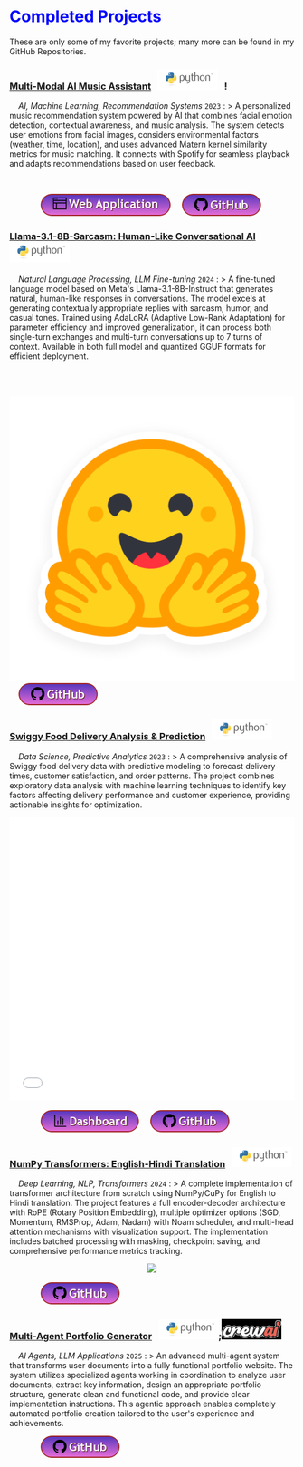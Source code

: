 # <span style="color:blue">Completed Projects</span>

These are only some of my favorite projects;  many more can be found in my GitHub Repositories.

<!--- Multi-Modal AI Music Assistant project --->

<!-- title -->

### <a href="https://multi-modal-ma.onrender.com" title="Live Demo" target="_blank">Multi-Modal AI Music Assistant</a> &nbsp; ![image](/assets/icons/rsz_python-logo.png) &nbsp; !

<!-- body text -->

&nbsp; &nbsp; _AI, Machine Learning, Recommendation Systems_ `2023`
: > A personalized music recommendation system powered by AI that combines facial emotion detection, contextual awareness, and music analysis. The system detects user emotions from facial images, considers environmental factors (weather, time, location), and uses advanced Matern kernel similarity metrics for music matching. It connects with Spotify for seamless playback and adapts recommendations based on user feedback.

<!-- image -->

<p align="center"><img src=""></p>

<!-- buttons -->

&nbsp; &nbsp; &nbsp; &nbsp; &nbsp; &nbsp; &nbsp; <a href="https://multi-modal-ma.onrender.com" target="_blank"><img src="b.web_app.png" /></a> &nbsp; &nbsp; <a href="https://github.com/Gauri-Tripathi/Multi_Modal_MA_" target="_blank"><img src="b.github.png" /></a>

<!--- Llama-3.1-8B-Sarcasm project --->

<!-- title -->

### <a href="https://huggingface.co/Gauri-tr/llama-3.1-8b-sarcasm" title="Hugging Face Model" target="_blank">Llama-3.1-8B-Sarcasm: Human-Like Conversational AI</a> &nbsp; ![image](/assets/icons/rsz_python-logo.png)

<!-- body text -->

&nbsp; &nbsp; _Natural Language Processing, LLM Fine-tuning_ `2024`
: > A fine-tuned language model based on Meta's Llama-3.1-8B-Instruct that generates natural, human-like responses in conversations. The model excels at generating contextually appropriate replies with sarcasm, humor, and casual tones. Trained using AdaLoRA (Adaptive Low-Rank Adaptation) for parameter efficiency and improved generalization, it can process both single-turn exchanges and multi-turn conversations up to 7 turns of context. Available in both full model and quantized GGUF formats for efficient deployment.

<!-- image -->

<p align="center"><img src=""></p>

<!-- buttons -->

&nbsp; &nbsp; &nbsp; &nbsp; &nbsp; &nbsp; &nbsp; <a href="https://huggingface.co/Gauri-tr/llama-3.1-8b-sarcasm" target="_blank"><img src="b.hf.png" /></a> &nbsp; &nbsp; <a href="https://github.com/Gauri-Tripathi/Conversation-Helper" target="_blank"><img src="b.github.png" /></a>

<!--- Food Delivery Prediction project --->

<!-- title -->

### <a href="https://github.com/Gauri-Tripathi/Food-Delivery-Analysis" title="GitHub Repository" target="_blank">Swiggy Food Delivery Analysis & Prediction</a> &nbsp; ![image](/assets/icons/rsz_python-logo.png) &nbsp; 

<!-- body text -->

&nbsp; &nbsp; _Data Science, Predictive Analytics_ `2023`
: > A comprehensive analysis of Swiggy food delivery data with predictive modeling to forecast delivery times, customer satisfaction, and order patterns. The project combines exploratory data analysis with machine learning techniques to identify key factors affecting delivery performance and customer experience, providing actionable insights for optimization.

<!-- image -->

<p align="center"><iframe src="delivery_visualization.html" width="100%" height="500px" frameborder="0"></iframe></p>

<!-- buttons -->

&nbsp; &nbsp; &nbsp; &nbsp; &nbsp; &nbsp; &nbsp; <a href="delivery_visualization.html" target="_blank"><img src="b.dashboard.png" /></a> &nbsp; &nbsp; <a href="https://github.com/Gauri-Tripathi/Food-Delivery-Analysis" target="_blank"><img src="b.github.png" /></a>

<!--- Transformers from Scratch project --->

<!-- title -->

### <a href="https://github.com/Gauri-Tripathi/Transformers-From-Scratch" title="GitHub Repository" target="_blank">NumPy Transformers: English-Hindi Translation</a> &nbsp; ![image](/assets/icons/rsz_python-logo.png)

<!-- body text -->

&nbsp; &nbsp; _Deep Learning, NLP, Transformers_ `2024`
: > A complete implementation of transformer architecture from scratch using NumPy/CuPy for English to Hindi translation. The project features a full encoder-decoder architecture with RoPE (Rotary Position Embedding), multiple optimizer options (SGD, Momentum, RMSProp, Adam, Nadam) with Noam scheduler, and multi-head attention mechanisms with visualization support. The implementation includes batched processing with masking, checkpoint saving, and comprehensive performance metrics tracking.

<!-- image -->

<p align="center"><img src="https://alexander-kahanek.github.io/assets/img/transformer-attention.png"></p>

<!-- buttons -->

&nbsp; &nbsp; &nbsp; &nbsp; &nbsp; &nbsp; &nbsp; <a href="https://github.com/Gauri-Tripathi/Transformers-From-Scratch" target="_blank"><img src="b.github.png" /></a>

<!--- Multi-Agent System project --->

<!-- title -->

### <a href="https://github.com/Gauri-Tripathi/Portfolio-Generator-Agent" title="GitHub Repository" target="_blank">Multi-Agent Portfolio Generator</a> &nbsp; ![image](/assets/icons/rsz_python-logo.png);![image](/assets/icons/crew_ai_logo.png)

<!-- body text -->

&nbsp; &nbsp; _AI Agents, LLM Applications_ `2025`
: > An advanced multi-agent system that transforms user documents into a fully functional portfolio website. The system utilizes specialized agents working in coordination to analyze user documents, extract key information, design an appropriate portfolio structure, generate clean and functional code, and provide clear implementation instructions. This agentic approach enables completely automated portfolio creation tailored to the user's experience and achievements.

<!-- image -->

<p align="center"></p>

<!-- buttons -->

&nbsp; &nbsp; &nbsp; &nbsp; &nbsp; &nbsp; &nbsp; <a href="https://github.com/Gauri-Tripathi/Portfolio-Generator-Agent" target="_blank"><img src="b.github.png" /></a>


